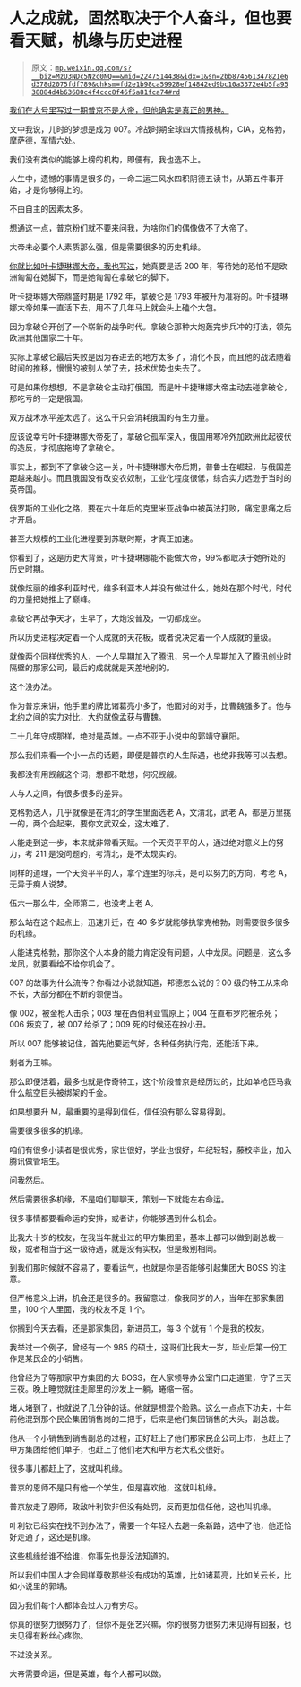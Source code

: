 # 人之成就，固然取决于个人奋斗，但也要看天赋，机缘与历史进程

> 原文：[`mp.weixin.qq.com/s?__biz=MzU3NDc5Nzc0NQ==&mid=2247514438&idx=1&sn=2bb874561347821e6d378d2075fdf789&chksm=fd2e1b98ca59928ef14842ed9bc10a3372e4b5fa9538884d4b63680c4f4ccc8f46f5a81fca74#rd`](http://mp.weixin.qq.com/s?__biz=MzU3NDc5Nzc0NQ==&mid=2247514438&idx=1&sn=2bb874561347821e6d378d2075fdf789&chksm=fd2e1b98ca59928ef14842ed9bc10a3372e4b5fa9538884d4b63680c4f4ccc8f46f5a81fca74#rd)

[我们在大号里写过一期普京不是大帝，但他确实是真正的男神。](http://mp.weixin.qq.com/s?__biz=MzU0MjYwNDU2Mw==&mid=2247504498&idx=1&sn=1f88ca743019b400dbceedac130d97cd&chksm=fb1abe0ecc6d3718d34ea794e5a48c5bfee15ce822ed37276d07cd1172560e1b25653290ce6d&scene=21#wechat_redirect)

文中我说，儿时的梦想是成为 007。冷战时期全球四大情报机构，CIA，克格勃，摩萨德，军情六处。 

我们没有类似的能够上榜的机构，即便有，我也选不上。 

人生中，遗憾的事情是很多的，一命二运三风水四积阴德五读书，从第五件事开始，才是你够得上的。

不由自主的因素太多。 

想通这一点，普京粉们就不要来问我，为啥你们的偶像做不了大帝了。 

大帝未必要个人素质那么强，但是需要很多的历史机缘。 

[你就比如叶卡捷琳娜大帝，我也写过](http://mp.weixin.qq.com/s?__biz=MzU0MjYwNDU2Mw==&mid=2247504484&idx=1&sn=261fff0d5f5672605ba54564c08aab04&chksm=fb1abe18cc6d370e6044dfdf5dd206f9f1160e699f393d75eb5568aeedff5de9efd699febb88&scene=21#wechat_redirect)，她真要是活 200 年，等待她的恐怕不是欧洲匍匐在她脚下，而是她匍匐在拿破仑的脚下。

叶卡捷琳娜大帝鼎盛时期是 1792 年，拿破仑是 1793 年被升为准将的。叶卡捷琳娜大帝如果一直活下去，用不了几年马上就会头上磕个大包。

因为拿破仑开创了一个崭新的战争时代。拿破仑那种大炮轰完步兵冲的打法，领先欧洲其他国家二十年。

实际上拿破仑最后失败是因为吞进去的地方太多了，消化不良，而且他的战法随着时间的推移，慢慢的被别人学了去，技术优势也失去了。 

可是如果你想想，不是拿破仑主动打俄国，而是叶卡捷琳娜大帝主动去碰拿破仑，那吃亏的一定是俄国。

双方战术水平差太远了。这么干只会消耗俄国的有生力量。 

应该说幸亏叶卡捷琳娜大帝死了，拿破仑孤军深入，俄国用寒冷外加欧洲此起彼伏的造反，才彻底拖垮了拿破仑。

事实上，都到不了拿破仑这一关，叶卡捷琳娜大帝后期，普鲁士在崛起，与俄国差距越来越小。而且俄国没有改变农奴制，工业化程度很低，综合实力远逊于当时的英帝国。

俄罗斯的工业化之路，要在六十年后的克里米亚战争中被英法打败，痛定思痛之后才开启。

甚至大规模的工业化进程要到苏联时期，才真正加速。 

你看到了，这是历史大背景，叶卡捷琳娜能不能做大帝，99%都取决于她所处的历史时期。

就像炫丽的维多利亚时代，维多利亚本人并没有做过什么，她处在那个时代，时代的力量把她推上了巅峰。

拿破仑再战争天才，生早了，大炮没普及，一切都成空。 

所以历史进程决定着一个人成就的天花板，或者说决定着一个人成就的量级。 

就像两个同样优秀的人，一个人早期加入了腾讯，另一个人早期加入了腾讯创业时隔壁的那家公司，最后的成就就是天差地别的。 

这个没办法。 

作为普京来讲，他手里的牌比诸葛亮小多了，他面对的对手，比曹魏强多了。他与北约之间的实力对比，大约就像孟获与曹魏。

二十几年守成那样，绝对是英雄。一点不亚于小说中的郭靖守襄阳。

那么我们来看一个小一点的话题，即便是普京的人生际遇，也绝非我等可以去想。

我都没有用觊觎这个词，想都不敢想，何况觊觎。 

人与人之间，有很多很多的差异。 

克格勃选人，几乎就像是在清北的学生里面选老 A，文清北，武老 A，都是万里挑一的，两个合起来，要你文武双全，这太难了。 

人能走到这一步，本来就非常看天赋。一个天资平平的人，通过绝对意义上的努力，考 211 是没问题的，考清北，是不太现实的。 

同样的道理，一个天资平平的人，拿个连里的标兵，是可以努力的方向，考老 A，无异于痴人说梦。 

伍六一那么牛，全师第二，也没考上老 A。 

那么站在这个起点上，迅速升迁，在 40 多岁就能够执掌克格勃，则需要很多很多的机缘。 

人能进克格勃，那你这个人本身的能力肯定没有问题，人中龙凤。问题是，这么多龙凤，就要看给不给你机会了。

007 的故事为什么流传？你看过小说就知道，邦德怎么说的？00 级的特工从来命不长，大部分都在不断的领便当。 

像 002，被金枪人击杀；003 埋在西伯利亚雪原上；004 在直布罗陀被杀死；006 叛变了，被 007 给杀了；009 死的时候还在扮小丑。 

所以 007 能够被记住，首先他要运气好，各种任务执行完，还能活下来。

剩者为王嘛。

那么即便活着，最多也就是传奇特工，这个阶段普京是经历过的，比如单枪匹马救什么航空巨头被绑架的千金。 

如果想要升 M，最重要的是得到信任，信任没有那么容易得到。 

需要很多很多的机缘。 

咱们有很多小读者是很优秀，家世很好，学业也很好，年纪轻轻，藤校毕业，加入腾讯做管培生。 

问我然后。 

然后需要很多机缘，不是咱们聊聊天，策划一下就能左右命运。

很多事情都要看命运的安排，或者讲，你能够遇到什么机会。

比我大十岁的校友，在我当年就业过的甲方集团里，基本上都可以做到副总裁一级，或者相当于这一级待遇，就是没有实权，但是级别相同。 

到我们那时候就不容易了，要看运气，也就是你是否能够引起集团大 BOSS 的注意。

但严格意义上讲，机会还是很多的。我留意过，像我同岁的人，当年在那家集团里，100 个人里面，我的校友不足 1 个。

你搁到今天去看，还是那家集团，新进员工，每 3 个就有 1 个是我的校友。 

我举过一个例子，曾经有一个 985 的硕士，这哥们比我大一岁，毕业后第一份工作是某民企的小销售。 

他曾经为了等那家甲方集团的大 BOSS，在人家领导办公室门口走道里，守了三天三夜。晚上睡觉就往走廊里的沙发上一躺，蜷缩一宿。 

堵人堵到了，也就说了几分钟的话。他就是想混个脸熟。这么一点点下功夫，十年前他混到那个民企集团销售岗的二把手，后来是他们集团销售的大头，副总裁。 

他从一个小销售到销售副总的过程，正好赶上了他们那家民企公司上市，也赶上了甲方集团给他们单子，也赶上了他们老大和甲方老大私交很好。 

很多事儿都赶上了，这就叫机缘。

普京的恩师不是只有他一个学生，但是喜欢他，这就叫机缘。 

普京放走了恩师，政敌叶利钦非但没有处罚，反而更加信任他，这也叫机缘。 

叶利钦已经实在找不到办法了，需要一个年轻人去趟一条新路，选中了他，他还恰好走通了，这还是机缘。 

这些机缘给谁不给谁，你事先也是没法知道的。

所以我们中国人才会同样尊敬那些没有成功的英雄，比如诸葛亮，比如关云长，比如小说里的郭靖。 

因为我们每个人都体会过人力有穷尽。 

你真的很努力很努力了，但你不是张艺兴嘛，你的很努力很努力未见得有回报，也未见得有粉丝心疼你。 

不过没关系。 

大帝需要命运，但是英雄，每个人都可以做。